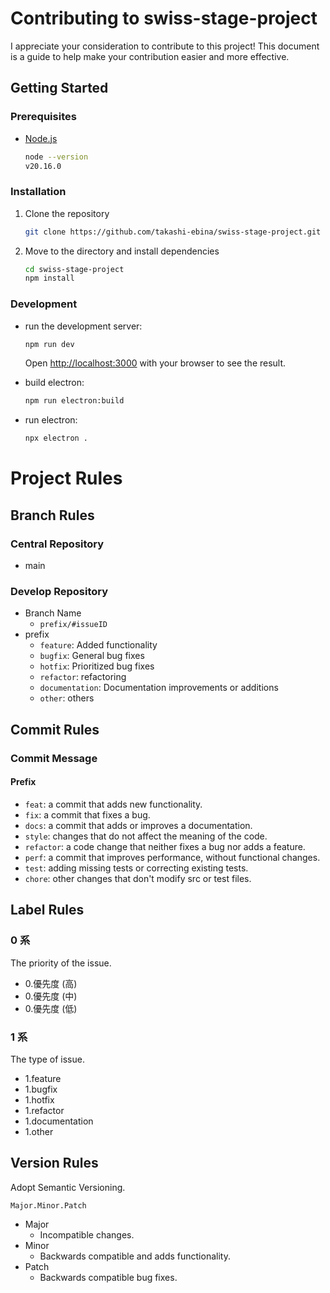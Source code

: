 
# Contributing to swiss-stage-project

I appreciate your consideration to contribute to this project! This document is a guide to help make your contribution easier and more effective.

## Getting Started

### Prerequisites

- [Node.js](https://nodejs.org)

    ```bash
    node --version
    v20.16.0
    ```

### Installation

1. Clone the repository

    ```bash
    git clone https://github.com/takashi-ebina/swiss-stage-project.git
    ```

2. Move to the directory and install dependencies

    ```bash
    cd swiss-stage-project
    npm install
    ```

### Development

- run the development server:

    ```bash
    npm run dev
    ```

    Open [http://localhost:3000](http://localhost:3000) with your browser to see the result.

- build electron:

    ```bash
    npm run electron:build
    ```

- run electron:

    ```bash
    npx electron . 
    ```

# Project Rules

## Branch Rules

### Central Repository

- main

### Develop Repository

- Branch Name
  - `prefix/#issueID`
- prefix
  - `feature`: Added functionality
  - `bugfix`: General bug fixes
  - `hotfix`: Prioritized bug fixes
  - `refactor`: refactoring
  - `documentation`: Documentation improvements or additions
  - `other`: others

## Commit Rules

### Commit Message

#### Prefix

- `feat`: a commit that adds new functionality.
- `fix`: a commit that fixes a bug.
- `docs`: a commit that adds or improves a documentation.
- `style`: changes that do not affect the meaning of the code.
- `refactor`: a code change that neither fixes a bug nor adds a feature.
- `perf`: a commit that improves performance, without functional changes.
- `test`: adding missing tests or correcting existing tests.
- `chore`: other changes that don't modify src or test files.

## Label Rules

### 0 系

The priority of the issue.

- 0.優先度 (高)
- 0.優先度 (中)
- 0.優先度 (低)

### 1 系

The type of issue.

- 1.feature
- 1.bugfix
- 1.hotfix
- 1.refactor
- 1.documentation
- 1.other

## Version Rules

Adopt Semantic Versioning.

```:txt
Major.Minor.Patch
```

- Major
  - Incompatible changes.
- Minor
  - Backwards compatible and adds functionality.
- Patch
  - Backwards compatible bug fixes.
